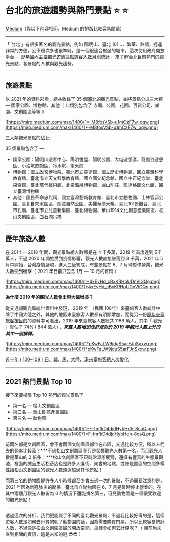 # 台北的旅遊趨勢與熱門景點 ⭐ ⭐
[Medium](https://jasmine880809.medium.com/%E8%87%BA%E5%8C%97%E7%9A%84%E6%97%85%E9%81%8A%E8%B6%A8%E5%8B%A2%E8%88%87%E7%86%B1%E9%96%80%E6%99%AF%E9%BB%9E-66f30c60a76c)（與以下內容相同，Medium 的排版比較容易閱讀）

---

「 台北 」有很多著名的觀光景點，例如 陽明山、臺北 101…，繁華、熱鬧，捷運非常的方便，公車班次多也很準時，是一個很適合旅遊的城市。這次使用政府開放平台 — [歷年國內主要觀光遊憩據點遊客人數月別統計](https://data.gov.tw/dataset/8116) ，來了解台北目前熱門的觀光景點、各景點的人數與觀光趨勢。

---

## **旅遊景點**

以 2021 年的資料來看，總共收錄了 35 個臺北的觀光景點，並將景點分成三大類 — 國家公園、博物館、其他（ 此類別包含了 寺廟、公園、花園、百貨公司、樂園、文創園區等等 ）

![https://miro.medium.com/max/1400/1*-M8fosVSb-u1mCzF7w_oqw.png](https://miro.medium.com/max/1400/1*-M8fosVSb-u1mCzF7w_oqw.png)

三大類觀光景點的佔比

35 個景點包含了 —

- 國家公園：陽明山遊客中心、陽明書屋、陽明公園、大屯遊憩區、龍鳳谷遊憩區、小油坑遊憩區、冷水坑、擎天崗
- 博物館：國立故宮博物院、臺北市立美術館、國立歷史博物館、國立臺灣科學教育館、臺北市立天文科學教育館、國立國父紀念館、國立中正紀念堂、臺北探索館、臺北當代藝術館、北投溫泉博物館、圓山別莊、凱達格蘭文化館、國立臺灣博物館
- 其他：國民革命忠烈祠、國立臺灣藝術教育館、臺北市立動物園、士林官邸公園、臺北自來水園區、關渡自然公園、美麗華摩天輪、臺北101景觀台、臺北市孔廟、臺北市立兒童新樂園、臺北植物園、華山1914文化創意產業園區、松山文創園區、白石湖吊橋

---

## **歷年旅遊人數**

在 2014 — 2018 年間，觀光景點總人數都是在 4 千多萬，2019 年首度達到 5千萬人，不過 2020 年開始受到疫情影響，觀光人數直接墜落到 3 千萬，2021 年 5 月中開始，台灣疫情嚴峻，進入三級警戒，有些景點在 6、7 月時暫停營業，觀光人數受到衝擊（ 2021 年目前只包含 1月 — 10 月的資料 ）

![https://miro.medium.com/max/1400/1*4xEyHd_cBxKRHoUDnVlGQg.png](https://miro.medium.com/max/1400/1*4xEyHd_cBxKRHoUDnVlGQg.png)

**為什麼 2019 年的觀光人數會出現大幅增長？**

從交通部觀光局統計資料中發現， 2019 年 （民國 108年）來臺旅客人數統計中 除了中國大陸之外，其他的地區來臺旅客人數都有明顯增加，而從另一份[歷年來臺旅客按目的](https://stat.taiwan.net.tw/statistics/year/inbound/purpose)的資料中可看出，2019 年來臺旅客人數總共 1186 萬人，其中「 觀光 」就佔了 74% ( 844 萬人) ，***來臺人數增加也許是對於 2019 年觀光人數上升的其中一個解釋。***

![https://miro.medium.com/max/1400/1*pKwFaLW9jduS5arFJnSxxw.png](https://miro.medium.com/max/1400/1*pKwFaLW9jduS5arFJnSxxw.png)

[近十年 ( 100~109 ) 日、韓、馬、大陸、港來臺旅客總人次變化](https://stat.taiwan.net.tw/)

---

## **2021 熱門景點 Top 10**

接下來要揭曉 Top 10 熱門的觀光景點了

- 第一名 — 松山文創園區
- 第二名 — 華山創意產業園區
- 第三名 — 動物園

![https://miro.medium.com/max/1400/1*F-fmfkD4djdHybHdh-8caQ.png](https://miro.medium.com/max/1400/1*F-fmfkD4djdHybHdh-8caQ.png)

前兩名都是文創園區，會不會兩個文創園區都位在市區，交通比較方便，所以人們去的頻率比較高？***不過松山文創園區不只是榮獲觀光人數第一名，而且觀光人數是華山的 2 倍多！***松山文創園區不只時常舉辦展覽，還擁有豐富的生態景觀池，裡面的誠品生活松菸店也是許多人逛街、聚會的地點，或許是園區的空間多樣性讓松山文創園區的觀光人數遠遠超過其他景點！

而第三名的動物園是許多人小時候都至少會去過一次的景點，不過需要注意的是，2021 年因為新冠肺炎的關係，臺北市立動物園在 6、7 月是暫時停止營業的，在其中兩個月觀光人數皆為 0 的情況下還能排名第三，可見動物園是一個很受歡迎的觀光景點！

---

透過這次的分析，我們更認識了不同的臺北觀光景點，不過我比較好奇的是，這個遊客人數是如何去計算的呢？動物園的話，因為需要購買門票，所以比較容易統計人數，不過像是松山文創園區屬於開放空間，這樣會如何去計算呢？（ 目前尚未查到相關的資訊，這是未知的謎 😎😎 ）

